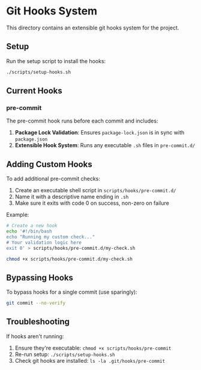 # Git Hooks System

This directory contains an extensible git hooks system for the project.

## Setup

Run the setup script to install the hooks:

```bash
./scripts/setup-hooks.sh
```

## Current Hooks

### pre-commit

The pre-commit hook runs before each commit and includes:

1. **Package Lock Validation**: Ensures `package-lock.json` is in sync with `package.json`
2. **Extensible Hook System**: Runs any executable `.sh` files in `pre-commit.d/`

## Adding Custom Hooks

To add additional pre-commit checks:

1. Create an executable shell script in `scripts/hooks/pre-commit.d/`
2. Name it with a descriptive name ending in `.sh`
3. Make sure it exits with code 0 on success, non-zero on failure

Example:
```bash
# Create a new hook
echo '#!/bin/bash
echo "Running my custom check..."
# Your validation logic here
exit 0' > scripts/hooks/pre-commit.d/my-check.sh

chmod +x scripts/hooks/pre-commit.d/my-check.sh
```

## Bypassing Hooks

To bypass hooks for a single commit (use sparingly):

```bash
git commit --no-verify
```

## Troubleshooting

If hooks aren't running:
1. Ensure they're executable: `chmod +x scripts/hooks/pre-commit`
2. Re-run setup: `./scripts/setup-hooks.sh`
3. Check git hooks are installed: `ls -la .git/hooks/pre-commit`